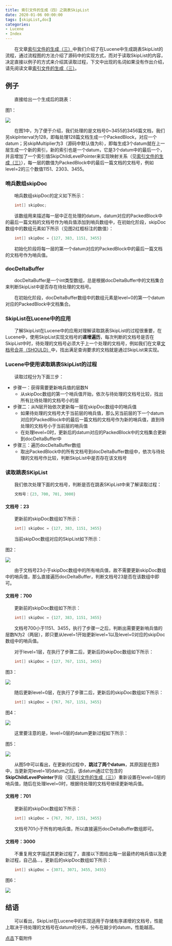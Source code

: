 ```yaml
---
title: 索引文件的生成（四）之跳表SkipList
date: 2020-01-06 00:00:00
tags: [skipList,doc]
categories:
- Lucene
- Index
---
```


&emsp;&emsp;在文章[索引文件的生成（三）](https://www.amazingkoala.com.cn/Lucene/Index/2020/0103/索引文件的生成（三）之跳表SkipList)中我们介绍了在Lucene中生成跳表SkipList的流程，通过流程图的方法介绍了源码中的实现方式，而对于读取SkipList的内容，决定直接以例子的方式来介绍其读取过程，下文中出现的名词如果没有作出介绍，请先阅读文章[索引文件的生成（三）](https://www.amazingkoala.com.cn/Lucene/Index/2020/0103/索引文件的生成（三）之跳表SkipList)。

## 例子

&emsp;&emsp;直接给出一个生成后的跳表：

图1：

<img src="http://www.amazingkoala.com.cn/uploads/lucene/index/索引文件的生成/索引文件的生成（四）/1.png">

&emsp;&emsp;在图1中，为了便于介绍，我们处理的是文档号0~3455的3456篇文档，我们另skipInterval为128，即每处理128篇文档生成一个PackedBlock，对应一个datum；另skipMultiplier为3（源码中默认值为8），即每生成3个datum就在上一层生成一个新的索引，新的索引也是一个datum，它是3个datum中的最后一个，并且增加了一个索引值SkipChildLevelPointer来实现映射关系（见[索引文件的生成（三）](https://www.amazingkoala.com.cn/Lucene/Index/2020/0103/索引文件的生成（三）之跳表SkipList)），每一层的数值为PackedBlock中的最后一篇文档的文档号，例如level=2的三个数值1151、2303、3455。

### 哨兵数组skipDoc

&emsp;&emsp;哨兵数组skipDoc的定义如下所示：

```java
    int[] skipDoc;
```

&emsp;&emsp;该数组用来描述每一层中正在处理的datum，datum对应的PackedBlock中的最后一篇文档的文档号作为哨兵值添加到哨兵数组中，在初始化阶段，skipDoc数组中的数组元素如下所示（见图2红框标注的数值）：

```java
    int[] skipDoc = {127, 383, 1151, 3455}
```

&emsp;&emsp;初始化阶段将每一层的第一个datum对应的PackedBlock中的最后一篇文档的文档号作为哨兵值。

### docDeltaBuffer

&emsp;&emsp;docDeltaBuffer是一个int类型数组，总是根据docDeltaBuffer中的文档集合来判断SkipList中是否存在待处理的文档号。

&emsp;&emsp;在初始化阶段，docDeltaBuffer数组中的数组元素是level=0的第一个datum对应的PackedBlock中文档集合。

### SkipList在Lucene中的应用

&emsp;&emsp;了解SkipList在Lucene中的应用对理解读取跳表SkipList的过程很重要，在Lucene中，使用SkipList实现文档号的**递增遍历**，每次判断的文档号是否在SkipList中时，待处理的文档号必须大于上一个处理的文档号，例如我们在文章[文档号合并（SHOULD）](https://www.amazingkoala.com.cn/Lucene/Search/2018/1217/文档号合并（SHOULD）)中，找出满足查询要求的文档就是通过SkipList来实现。

### Lucene中使用读取跳表SkipList的过程

&emsp;&emsp;读取过程分为下面三步：

- 步骤一：获得需要更新哨兵值的层数N
  - 从skipDoc数组的第一个哨兵值开始，依次与待处理的文档号比较，找出所有比待处理的文档号小的层
- 步骤二：从N层开始依次更新每一层在skipDoc数组中的哨兵值
  - 如果待处理的文档号大于当前层的哨兵值，那么另当前层的下一个datum对应的PackedBlock中的最后一篇文档的文档号作为新的哨兵值，直到待处理的文档号小于当前层的哨兵值
  - 在处理level=0时，更新后的datum对应的PackedBlock中的文档集合更新到docDeltaBuffer中
- 步骤三：遍历docDeltaBuffer数组
  - 取出PackedBlock中的所有文档号到docDeltaBuffer数组中，依次与待处理的文档号作比较，判断SkipList中是否存在该文档号

### 读取跳表SKipList

&emsp;&emsp;我们依次处理下面的文档号，判断是否在跳表SKipList中来了解读取过程：

```java
    文档号：{23, 700, 701, 3000}
```

#### 文档号：23

&emsp;&emsp;更新前的skipDoc数组如下所示：

```java
    int[] skipDoc = {127, 383, 1151, 3455}
```

&emsp;&emsp;当前skipDoc数组对应的SkipList如下所示：

图2：

<img src="http://www.amazingkoala.com.cn/uploads/lucene/index/索引文件的生成/索引文件的生成（四）/2.png">

&emsp;&emsp;由于文档号23小于skipDoc数组中的所有哨兵值，故不需要更新skipDoc数组中的哨兵值，那么直接遍历docDeltaBuffer，判断文档号23是否在该数组中即可。

#### 文档号：700

&emsp;&emsp;更新前的skipDoc数组如下所示：

```java
    int[] skipDoc = {127, 383, 1151, 3455}
```

&emsp;&emsp;文档号700小于1151、3455，执行了步骤一之后，判断出需要更新哨兵值的层数N为2（两层），即只要从level=1开始更新level=1以及level=0对应的skipDoc数组中的哨兵值。

&emsp;&emsp;对于level=1层，在执行了步骤二后，更新后的skipDoc数组如下所示：

```java
    int[] skipDoc = {127, 767, 1151, 3455}
```

图3：

<img src="http://www.amazingkoala.com.cn/uploads/lucene/index/索引文件的生成/索引文件的生成（四）/3.png">

&emsp;&emsp;随后更新level=0层，在执行了步骤二后，更新后的skipDoc数组如下所示：

```java
    int[] skipDoc = {767, 767, 1151, 3455}
```

图4：

<img src="http://www.amazingkoala.com.cn/uploads/lucene/index/索引文件的生成/索引文件的生成（四）/4.png">

&emsp;&emsp;这里要注意的是，level=0层的datum更新过程如下所示：

图5：

<img src="http://www.amazingkoala.com.cn/uploads/lucene/index/索引文件的生成/索引文件的生成（四）/5.png">

&emsp;&emsp;从图5中可以看出，在更新的过程中，**跳过了两个datum**，其原因是在图3中，当更新完level=1的datum之后，该datum通过它包含的**SkipChildLevelPointer**字段（见[索引文件的生成（三）](https://www.amazingkoala.com.cn/Lucene/Index/2020/0103/索引文件的生成（三）之跳表SkipList)）重新设置在level=0层的哨兵值，随后在处理level=0时，根据待处理的文档号继续更新哨兵值。

#### 文档号：701

&emsp;&emsp;更新前的skipDoc数组如下所示：

```java
    int[] skipDoc = {767, 767, 1151, 3455}
```

&emsp;&emsp;文档号701小于所有的哨兵值，所以直接遍历docDeltaBuffer数组即可。

#### 文档号：3000

&emsp;&emsp;不重复用文字描述其更新过程了，直接以下图给出每一层最终的哨兵值以及更新过程，自己品...，更新后的skipDoc数组如下所示：

```java
    int[] skipDoc = {3071, 3071, 3455, 3455}
```

图6：

<img src="http://www.amazingkoala.com.cn/uploads/lucene/index/索引文件的生成/索引文件的生成（四）/6.png">

## 结语

&emsp;&emsp;可以看出，SkipList在Lucene中的实现适用于存储有序递增的文档号，性能上取决于待处理的文档号在datum的分布，分布在越少的datum，性能越高。

[点击](http://www.amazingkoala.com.cn/attachment/Lucene/Index/索引文件的生成/索引文件的生成（四）/索引文件的生成（四）.zip)下载附件